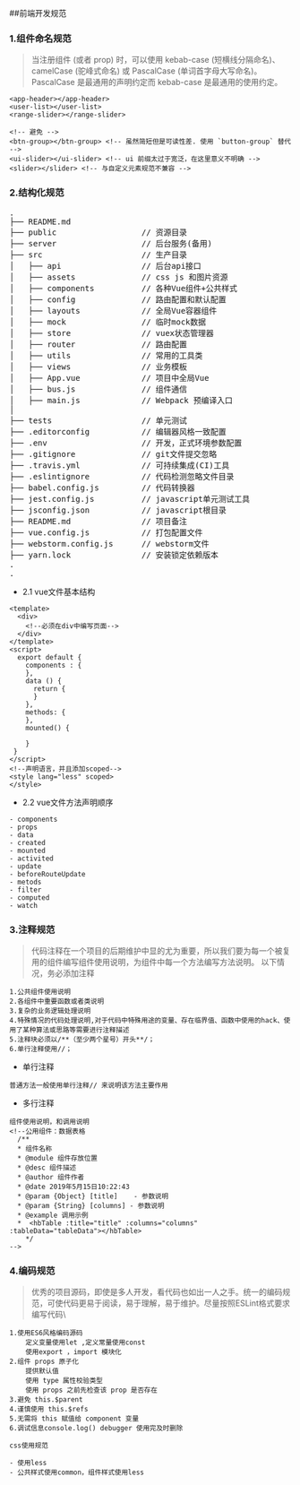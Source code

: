 ##前端开发规范

### 1.组件命名规范
> 当注册组件 (或者 prop) 时，可以使用 kebab-case (短横线分隔命名)、camelCase (驼峰式命名) 或 PascalCase (单词首字母大写命名)。
PascalCase 是最通用的声明约定而 kebab-case 是最通用的使用约定。

```<!-- 推荐 -->
<app-header></app-header>
<user-list></user-list>
<range-slider></range-slider>
 
<!-- 避免 -->
<btn-group></btn-group> <!-- 虽然简短但是可读性差. 使用 `button-group` 替代 -->
<ui-slider></ui-slider> <!-- ui 前缀太过于宽泛，在这里意义不明确 -->
<slider></slider> <!-- 与自定义元素规范不兼容 -->

```




### 2.结构化规范
<pre>
.
├── README.md           
├── public               	// 资源目录 
├── server          		// 后台服务(备用)
├── src                		// 生产目录
│   ├── api         		// 后台api接口
│   ├── assets         		// css js 和图片资源
│   ├── components     		// 各种Vue组件+公共样式
│   ├── config     		    // 路由配置和默认配置
│   ├── layouts     		// 全局Vue容器组件
│   ├── mock     		    // 临时mock数据
│   ├── store          		// vuex状态管理器
│   ├── router          	// 路由配置
│   ├── utils          		// 常用的工具类
│   ├── views          		// 业务模板
│   ├── App.vue        		// 项目中全局Vue 
│   ├── bus.js        		// 组件通信
│   ├── main.js        		// Webpack 预编译入口
│ 
├── tests       		    // 单元测试
├── .editorconfig       	// 编辑器风格一致配置
├── .env       	            // 开发，正式环境参数配置
├── .gitignore       		// git文件提交忽略
├── .travis.yml       	    // 可持续集成(CI)工具
├── .eslintignore       	// 代码检测忽略文件目录
├── babel.config.js       	// 代码转换器
├── jest.config.js       	// javascript单元测试工具
├── jsconfig.json       	// javascript根目录
├── README.md       	    // 项目备注
├── vue.config.js       	// 打包配置文件
├── webstorm.config.js      // webstorm文件
├── yarn.lock       		// 安装锁定依赖版本 
.
.
</pre>
* 2.1 vue文件基本结构
```
<template>
  <div>
    <!--必须在div中编写页面-->
  </div>
</template>
<script>
  export default {
    components : {
    },
    data () {
      return {
      }
    },
    methods: {
    },
    mounted() {

    }
 }
</script>
<!--声明语言，并且添加scoped-->
<style lang="less" scoped>
</style>

```
* 2.2 vue文件方法声明顺序
```
- components   
- props    
- data     
- created
- mounted
- activited
- update
- beforeRouteUpdate
- metods   
- filter
- computed
- watch
```

### 3.注释规范
> 代码注释在一个项目的后期维护中显的尤为重要，所以我们要为每一个被复用的组件编写组件使用说明，为组件中每一个方法编写方法说明。
  以下情况，务必添加注释
```
1.公共组件使用说明
2.各组件中重要函数或者类说明
3.复杂的业务逻辑处理说明
4.特殊情况的代码处理说明,对于代码中特殊用途的变量、存在临界值、函数中使用的hack、使用了某种算法或思路等需要进行注释描述
5.注释块必须以/**（至少两个星号）开头**/；
6.单行注释使用//；
```
* 单行注释
```
普通方法一般使用单行注释// 来说明该方法主要作用
```
* 多行注释
```
组件使用说明，和调用说明 
<!--公用组件：数据表格
  /**
  * 组件名称
  * @module 组件存放位置
  * @desc 组件描述
  * @author 组件作者
  * @date 2019年5月15日10:22:43
  * @param {Object} [title]    - 参数说明
  * @param {String} [columns] - 参数说明
  * @example 调用示例
  *  <hbTable :title="title" :columns="columns" :tableData="tableData"></hbTable>
    */
-->

```
### 4.编码规范
> 优秀的项目源码，即使是多人开发，看代码也如出一人之手。统一的编码规范，可使代码更易于阅读，易于理解，易于维护。尽量按照ESLint格式要求编写代码\
``` 
1.使用ES6风格编码源码
    定义变量使用let ,定义常量使用const
    使用export ，import 模块化
2.组件 props 原子化
    提供默认值
    使用 type 属性校验类型
    使用 props 之前先检查该 prop 是否存在
3.避免 this.$parent
4.谨慎使用 this.$refs
5.无需将 this 赋值给 component 变量
6.调试信息console.log() debugger 使用完及时删除
``` 
```
css使用规范

- 使用less
- 公共样式使用common，组件样式使用less
```
